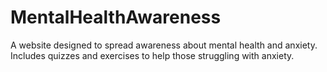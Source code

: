 # MentalHealthAwareness
A website designed to spread awareness about mental health and anxiety.  Includes quizzes and exercises to help those struggling with anxiety.
